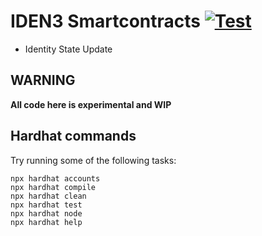 # IDEN3 Smartcontracts [![Test](https://github.com/iden3/contracts/workflows/Tests/badge.svg)](https://github.com/iden3/contracts/actions?query=workflow%3ATests)

- Identity State Update

## WARNING

**All code here is experimental and WIP**


## Hardhat commands

Try running some of the following tasks:

```shell
npx hardhat accounts
npx hardhat compile
npx hardhat clean
npx hardhat test
npx hardhat node
npx hardhat help
```
